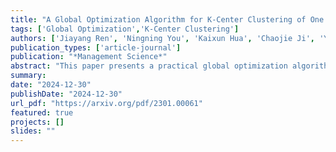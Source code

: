```yaml
---
title: "A Global Optimization Algorithm for K-Center Clustering of One Billion Samples"
tags: ['Global Optimization','K-Center Clustering']
authors: ['Jiayang Ren', 'Ningning You', 'Kaixun Hua', 'Chaojie Ji', 'Yankai Cao']
publication_types: ['article-journal']
publication: "*Management Science*"
abstract: "This paper presents a practical global optimization algorithm for the K-center clustering problem, which aims to select K samples as the cluster centers to minimize the maximum within-cluster distance. This algorithm is based on a reduced-space branch and bound scheme and guarantees convergence to the global optimum in a finite number of steps by only branching on the regions of centers. To improve efficiency, we have designed a two-stage decomposable lower bound, the solution of which can be derived in a closed form. In addition, we also propose several acceleration techniques to narrow down the region of centers, including bounds tightening, sample reduction, and parallelization. Extensive studies on synthetic and real-world datasets have demonstrated that our algorithm can solve the K-center problems to global optimal within 4 hours for ten million samples in the serial mode and one billion samples in the parallel mode. Moreover, compared with the state-of-the-art heuristic methods, the global optimum obtained by our algorithm can averagely reduce the objective function by 25.8% on all the synthetic and real-world datasets."
summary:
date: "2024-12-30"
publishDate: "2024-12-30"
url_pdf: "https://arxiv.org/pdf/2301.00061"
featured: true
projects: []
slides: ""
---
```

